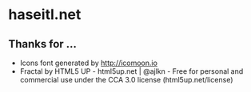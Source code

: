 # haseitl.net

## Thanks for ...

* Icons font generated by http://icomoon.io
* Fractal by HTML5 UP - html5up.net | @ajlkn - Free for personal and commercial use under the CCA 3.0 license (html5up.net/license)
